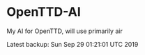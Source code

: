 # OpenTTD-AI
My AI for OpenTTD, will use primarily air

Latest backup: Sun Sep 29 01:21:01 UTC 2019
